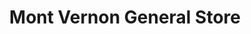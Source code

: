 ---
title: "Mont Vernon General Store"
url: /mont-vernon/mont-vernon-general-store-north-main-street/
shop: general
---